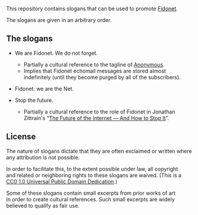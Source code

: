 This repository contains slogans that can be used to promote [Fidonet](https://en.wikipedia.org/wiki/FidoNet).

The slogans are given in an arbitrary order.

## The slogans

* We are Fidonet. We do not forget.
   * Partially a cultural reference to the tagline of [Anonymous](http://en.wikipedia.org/wiki/Anonymous_%28group%29).
   * Implies that Fidonet echomail messages are stored almost indefinitely (until they become purged by all of the subscribers).

* Fidonet: we are the Net.

* Stop the future.
   * Partially a cultural reference to the role of Fidonet in Jonathan Zittrain's “[The Future of the Internet — And How to Stop It](http://futureoftheinternet.org/)”.

## License

The nature of slogans dictate that they are often exclaimed or written where any attribution is not possible.

In order to facilitate this, to the extent possible under law, all copyright and related or neighboring rights to these slogans are waived. (This is a [CC0 1.0 Universal Public Domain Dedication](http://creativecommons.org/publicdomain/zero/1.0/).)

Some of these slogans contain small excerpts from prior works of art in order to create cultural references. Such small excerpts are widely believed to qualify as fair use.
